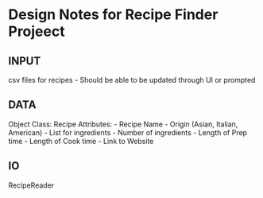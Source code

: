 # Design Notes for Recipe Finder Projeect


## INPUT
csv files for recipes
    - Should be able to be updated through UI or prompted
## DATA
Object Class: Recipe
    Attributes:
        - Recipe Name
        - Origin (Asian, Italian, American)
        - List for ingredients 
        - Number of ingredients
        - Length of Prep time
        - Length of Cook time
        - Link to Website

## IO
RecipeReader


